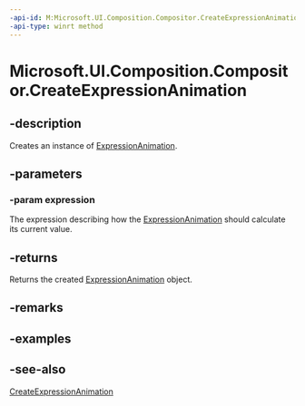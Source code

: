 ```yaml
---
-api-id: M:Microsoft.UI.Composition.Compositor.CreateExpressionAnimation(System.String)
-api-type: winrt method
---
```


<!-- Method syntax
public Windows.UI.Composition.ExpressionAnimation CreateExpressionAnimation(System.String expression)
-->

# Microsoft.UI.Composition.Compositor.CreateExpressionAnimation

## -description
Creates an instance of [ExpressionAnimation](expressionanimation.md).

## -parameters
### -param expression
The expression describing how the [ExpressionAnimation](expressionanimation.md) should calculate its current value.

## -returns
Returns the created [ExpressionAnimation](expressionanimation.md) object.

## -remarks

## -examples

## -see-also
[CreateExpressionAnimation](compositor_createexpressionanimation_71636928.md)
